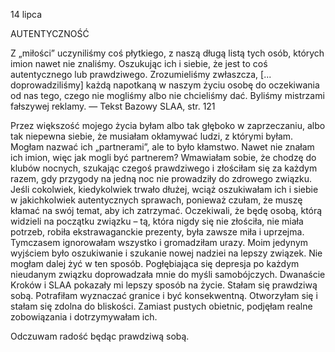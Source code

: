 14 lipca

AUTENTYCZNOŚĆ

 Z „miłości” uczyniliśmy coś płytkiego, z naszą długą listą tych osób, których imion nawet nie znaliśmy. Oszukując ich i siebie, że jest to coś autentycznego lub prawdziwego. Zrozumieliśmy zwłaszcza, [... doprowadziliśmy] każdą napotkaną w naszym życiu osobę do oczekiwania od nas tego, czego nie mogliśmy albo nie chcieliśmy dać. Byliśmy mistrzami fałszywej reklamy. — Tekst Bazowy SLAA, str. 121
 
 Przez większość mojego życia byłam albo tak głęboko w zaprzeczaniu, albo tak niepewna siebie, że musiałam okłamywać ludzi, z którymi byłam. Mogłam nazwać ich „partnerami”, ale to było kłamstwo. Nawet nie znałam ich imion, więc jak mogli być partnerem? Wmawiałam sobie, że chodzę do klubów nocnych, szukając czegoś prawdziwego i złościłam się za każdym razem, gdy przygody na jedną noc nie prowadziły do zdrowego związku. Jeśli cokolwiek, kiedykolwiek trwało dłużej, wciąż oszukiwałam ich i siebie w jakichkolwiek autentycznych sprawach, ponieważ czułam, że muszę kłamać na swój temat, aby ich zatrzymać. Oczekiwali, że będę osobą, którą widzieli na początku związku – tą, która nigdy się nie złościła, nie miała potrzeb, robiła ekstrawaganckie prezenty, była zawsze miła i uprzejma. Tymczasem ignorowałam wszystko i gromadziłam urazy. Moim jedynym wyjściem było oszukiwanie i szukanie nowej nadziei na lepszy związek. Nie mogłam dalej żyć w ten sposób. Pogłębiająca się depresja po każdym nieudanym związku doprowadzała mnie do myśli samobójczych. Dwanaście Kroków i SLAA pokazały mi lepszy sposób na życie. Stałam się prawdziwą sobą. Potrafiłam wyznaczać granice i być konsekwentną. Otworzyłam się i stałam się zdolna do bliskości. Zamiast pustych obietnic, podjęłam realne zobowiązania i dotrzymywałam ich.

 Odczuwam radość będąc prawdziwą sobą.
